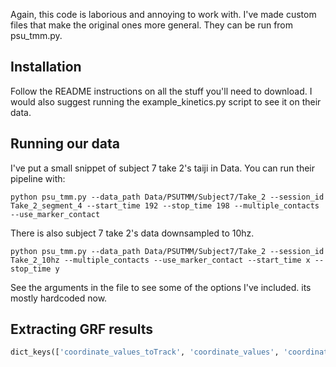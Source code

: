 Again, this code is laborious and annoying to work with. I've made custom files that make the original ones more general. They can be run from psu_tmm.py.

## Installation

Follow the README instructions on all the stuff you'll need to download. I would also suggest running the example_kinetics.py script to see it on their data.

## Running our data

I've put a small snippet of subject 7 take 2's taiji in Data. You can run their pipeline with:

```
python psu_tmm.py --data_path Data/PSUTMM/Subject7/Take_2 --session_id Take_2_segment_4 --start_time 192 --stop_time 198 --multiple_contacts --use_marker_contact  
```

There is also subject 7 take 2's data downsampled to 10hz.

```
python psu_tmm.py --data_path Data/PSUTMM/Subject7/Take_2 --session_id Take_2_10hz --multiple_contacts --use_marker_contact --start_time x --stop_time y
```

See the arguments in the file to see some of the options I've included. its mostly hardcoded now.

## Extracting GRF results

```python
dict_keys(['coordinate_values_toTrack', 'coordinate_values', 'coordinate_speeds_toTrack', 'coordinate_speeds', 'coordinate_accelerations_toTrack', 'coordinate_accelerations', 'torques', 'torques_BWht', 'powers', 'GRF', 'GRF_BW', 'GRM', 'GRM_BWht', 'COP', 'freeM', 'coordinates', 'coordinates_power', 'rotationalCoordinates', 'GRF_labels', 'GRM_labels', 'COP_labels', 'time', 'muscles', 'passive_limit_torques', 'muscle_driven_joints', 'limit_torques_joints', 'KAM', 'KAM_BWht', 'KAM_labels', 'MCF', 'MCF_BW', 'MCF_labels', 'iter', 'muscle_activations', 'muscle_forces', 'passive_muscle_torques'])
```